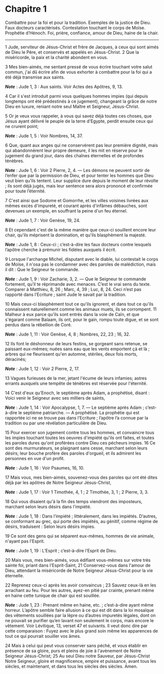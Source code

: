 # Chapitre 1

Combattre pour la foi et pour la tradition.
Exemples de la justice de Dieu.
Faux docteurs caractérisés.
Contestation touchant le corps de Moïse.
Prophétie d’Hénoch.
Foi, prière, confiance, amour de Dieu, haine de la chair.

***

1 Jude, serviteur de Jésus-Christ et frère de Jacques, à ceux qui sont aimés de Dieu le Père, et conservés et appelés en Jésus-Christ. 2 Que la miséricorde, la paix et la charité abondent en vous.


3 Mes bien-aimés, me sentant pressé de vous écrire touchant votre salut commun, j'ai dû écrire afin de vous exhorter à combattre pour la foi qui a été déjà transmise aux saints.

***Note*** :  Jude 1, 3 : Aux saints. Voir Actes des Apôtres, 9, 13.

4 Car il s'est introduit parmi vous quelques hommes impies (qui depuis longtemps ont été prédestinés à ce jugement), changeant la grâce de notre Dieu en luxure, reniant notre seul Maître et Seigneur, Jésus-Christ.


5 Or je veux vous rappeler, à vous qui savez déjà toutes ces choses, que Jésus ayant délivré le peuple de la terre d'Egypte, perdit ensuite ceux qui ne crurent point;

***Note*** :  Jude 1, 5 : Voir Nombres, 14, 37.

6 Que, quant aux anges qui ne conservèrent pas leur première dignité, mais qui abandonnèrent leur propre demeure, il les mit en réserve pour le jugement du grand jour, dans des chaînes éternelles et de profondes ténèbres.

***Note*** :  Jude 1, 6 : Voir 2 Pierre, 2, 4. ― Les démons ne peuvent sortir de l’enfer que par la permission de Dieu, et pour tenter les hommes que Dieu veut bien qu’ils tentent. Leur supplice dure depuis le moment de leur révolte ; ils sont déjà jugés, mais leur sentence sera alors prononcé et confirmée pour toute l’éternité.

7 C'est ainsi que Sodome et Gomorrhe, et les villes voisines livrées aux mêmes excès d'impureté, et courant après d'infâmes débauches, sont devenues un exemple, en souffrant la peine d'un feu éternel.

***Note*** :  Jude 1, 7 : Voir Genèse, 19, 24.


8 Et cependant c'est de la même manière que ceux-ci souillent encore leur chair, qu'ils méprisent la domination, et qu'ils blasphèment la majesté.

***Note*** :  Jude 1, 8 : Ceux-ci ; c’est-à-dire les faux docteurs contre lesquels l’apôtre cherche à prémunir les fidèles auxquels il écrit.

9 Lorsque l'archange Michel, disputant avec le diable, lui contestait le corps de Moïse, il n'osa pas le condamner avec des paroles de malédiction, mais il dit : Que le Seigneur te commande.

***Note*** :  Jude 1, 9 : Voir Zacharie, 3, 2. ― Que le Seigneur te commande fortement, qu’il te réprimande avec menaces. C’est le vrai sens du texte. Comparer à Matthieu, 8, 26 ; Marc, 4, 39 ; Luc, 8, 24. Ceci n’est pas rapporté dans l’Ecriture ; saint Jude le savait par la tradition.

10 Mais ceux-ci blasphèment tout ce qu'ils ignorent, et dans tout ce qu'ils connaissent naturellement comme les animaux muets, ils se corrompent. 11 Malheur à eux parce qu'ils sont entrés dans la voie de Caïn, et que s'égarant comme Balaam, ils ont, pour le gain, rompu toute digue, et se sont perdus dans la rébellion de Coré.

***Note*** :  Jude 1, 11 : Voir Genèse, 4, 8 ; Nombres, 22, 23 ; 16, 32.


12 Ils font le déshonneur de leurs festins, se gorgeant sans retenue, se paissant eux-mêmes; nuées sans eau que les vents emportent çà et là ; arbres qui ne fleurissent qu'en automne, stériles, deux fois morts, déracinés;

***Note*** :  Jude 1, 12 : Voir 2 Pierre, 2, 17.

13 Vagues furieuses de la mer, jetant l'écume de leurs infamies; astres errants auxquels une tempête de ténèbres est réservée pour l'éternité.


14 C'est d'eux qu'Enoch, le septième après Adam, a prophétisé, disant : Voici venir le Seigneur avec ses milliers de saints,

***Note*** :  Jude 1, 14 : Voir Apocalypse, 1, 7. ― Le septième après Adam ; c’est-à-dire le septième patriarche. ― A prophétisé. La prophétie qui est rapportée ici ne se trouve pas dans l’Ecriture ; l’apôtre l’a connue par la tradition ou par une révélation particulière de Dieu.

15 Pour exercer son jugement contre tous les hommes, et convaincre tous les impies touchant toutes les oeuvres d'impiété qu'ils ont faites, et toutes les paroles dures qu'ont proférées contre Dieu ces pécheurs impies. 16 Ce sont des murmurateurs, se plaignant sans cesse, marchant selon leurs désirs; leur bouche profère des paroles d'orgueil, et ils admirent les personnes en vue d'un profit.

***Note*** :  Jude 1, 16 : Voir Psaumes, 16, 10.


17 Mais vous, mes bien-aimés, souvenez-vous des paroles qui ont été dites déjà par les apôtres de Notre Seigneur Jésus-Christ,

***Note*** :  Jude 1, 17 : Voir 1 Timothée, 4, 1 ; 2 Timothée, 3, 1 ; 2 Pierre, 3, 3.

18 Qui vous disaient qu'à la fin des temps viendront des imposteurs, marchant selon leurs désirs dans l'impiété.

***Note*** :  Jude 1, 18 : Dans l’impiété ; littéralement, dans les impiétés. D’autres, se conformant au grec, qui porte des impiétés, au génitif, comme régime de désirs, traduisent : Selon leurs désirs impies.

19 Ce sont des gens qui se séparent eux-mêmes, hommes de vie animale, n'ayant pas l'Esprit.

***Note*** :  Jude 1, 19 : L’Esprit ; c’est-à-dire l’Esprit de Dieu.


20 Mais vous, mes bien-aimés, vous édifiant vous-mêmes sur votre très sainte foi, priant dans l'Esprit-Saint, 21 Conservez-vous dans l'amour de Dieu, attendant la miséricorde de Notre Seigneur Jésus-Christ pour la vie éternelle.


22 Reprenez ceux-ci après les avoir convaincus ; 23 Sauvez ceux-là en les arrachant au feu. Pour les autres, ayez-en pitié par crainte, prenant même en haine cette tunique de chair qui est souillée.

***Note*** :  Jude 1, 23 : Prenant même en haine, etc. ; c’est-à-dire ayant même horreur. L’apôtre semble faire allusion à ce qui est dit dans la loi mosaïque des vêtements souillées par la lèpre ou d’autres impuretés légales, dont on ne pouvait se purifier qu’en lavant non seulement le corps, mais encore le vêtement. Voir Lévitique, 13, verset 47 et suivants. Il veut donc dire par cette comparaison : Fuyez avec le plus grand soin même les apparences de tout ce qui pourrait souiller vos âmes.


24 Mais à celui qui peut vous conserver sans péché, et vous établir en présence de sa gloire, purs et pleins de joie à l'avènement de Notre Seigneur Jésus-Christ; 25 Au seul Dieu notre Sauveur, par Jésus-Christ Notre Seigneur, gloire et magnificence, empire et puissance, avant tous les siècles, et maintenant, et dans tous les siècles des siècles. Amen.
